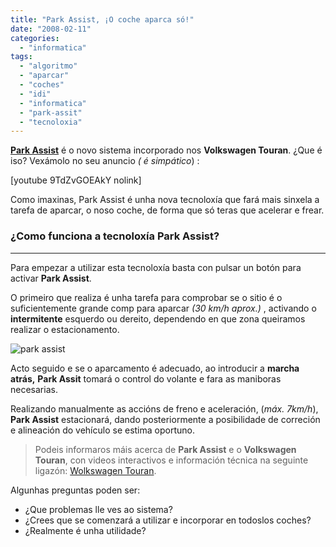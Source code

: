 ```yaml
---
title: "Park Assist, ¡O coche aparca só!"
date: "2008-02-11"
categories: 
  - "informatica"
tags: 
  - "algoritmo"
  - "aparcar"
  - "coches"
  - "idi"
  - "informatica"
  - "park-assit"
  - "tecnoloxia"
---
```


[**Park Assist**](http://es.volkswagen.com/vwcms_publish/vwcms/master_public/virtualmaster/es/modelos0/Touran.html) é o novo sistema incorporado nos **Volkswagen Touran**. ¿Que é iso? Vexámolo no seu anuncio _( é simpático_) :

\[youtube 9TdZvGOEAkY nolink\]

Como imaxinas, Park Assist é unha nova tecnoloxía que fará mais sinxela a tarefa de aparcar, o noso coche, de forma que só teras que acelerar e frear.

### ¿Como funciona a tecnoloxía Park Assist?

* * *

Para empezar a utilizar esta tecnoloxía basta con pulsar un botón para activar **Park Assist**.

O primeiro que realiza é unha tarefa para comprobar se o sitio é o suficientemente grande comp para aparcar _(30 km/h aprox.)_ , activando o **intermitente** esquerdo ou dereito, dependendo en que zona queiramos realizar o estacionamento.

![park assist](images/park-assist1.jpg)

Acto seguido e se o aparcamento é adecuado, ao introducir a **marcha atrás,** **Park Assit** tomará o control do volante e fara as maniboras necesarias.

Realizando manualmente as accións de freno e aceleración, (_máx. 7km/h_), **Park Assist** estacionará, dando posteriormente a posibilidade de correción e alineación do vehículo se estima oportuno.

> Podeis informaros máis acerca de **Park Assist** e o **Volkswagen Touran**, con videos interactivos e información técnica na seguinte ligazón: [Wolkswagen Touran](http://es.volkswagen.com/vwcms_publish/vwcms/master_public/virtualmaster/es/modelos0/Touran.html).

Algunhas preguntas poden ser:

- ¿Que problemas lle ves ao sistema?
- ¿Crees que se comenzará a utilizar e incorporar en todoslos coches?
- ¿Realmente é unha utilidade?
